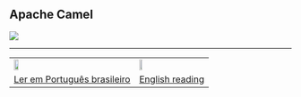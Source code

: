 ## Apache Camel 


<div><img src="https://upload.wikimedia.org/wikipedia/commons/thumb/1/11/Apache_Camel_Logo.svg/1280px-Apache_Camel_Logo.svg.png"/></div>


<hr/>

<div align="center">
 <table>
  <tr>
   <td><a href="https://github.com/gil-son/dsmovie/tree/main/subtitled-by-language/Brasil" ><img  width="20%" src="https://flagicons.lipis.dev/flags/4x3/br.svg" /></a></td>
    <td><a href="https://github.com/gil-son/dsmovie/tree/main/subtitled-by-language/English" ><img  width="20%" src="https://flagicons.lipis.dev/flags/4x3/us.svg" /></a></td>
  </tr>
  <tr>
    <td><a href="https://github.com/gil-son/apache-camel-versions/tree/main/PT-BR" >Ler em Português brasileiro</a></td>
    <td><a href="https://github.com/gil-son/apache-camel-versions/tree/main/ENG-US" >English reading</a></td> 
  </tr>
</table> 
